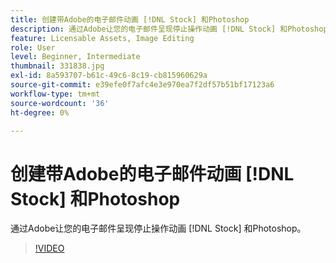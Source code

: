 ```yaml
---
title: 创建带Adobe的电子邮件动画 [!DNL Stock] 和Photoshop
description: 通过Adobe让您的电子邮件呈现停止操作动画 [!DNL Stock] 和Photoshop
feature: Licensable Assets, Image Editing
role: User
level: Beginner, Intermediate
thumbnail: 331838.jpg
exl-id: 8a593707-b61c-49c6-8c19-cb815960629a
source-git-commit: e39efe0f7afc4e3e970ea7f2df57b51bf17123a6
workflow-type: tm+mt
source-wordcount: '36'
ht-degree: 0%

---
```


# 创建带Adobe的电子邮件动画 [!DNL Stock] 和Photoshop

通过Adobe让您的电子邮件呈现停止操作动画 [!DNL Stock] 和Photoshop。

>[!VIDEO](https://video.tv.adobe.com/v/331838?hidetitle=true)
